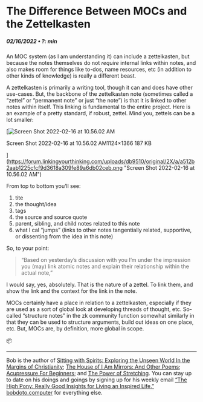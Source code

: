 # The Difference Between MOCs and the Zettelkasten
##### 02/16/2022 • ?: min

An MOC system (as I am understanding it) can include a zettelkasten, but because the notes themselves do not _require_ internal links within notes, and also makes room for things like to-dos, name resources, etc (in addition to other kinds of knowledge) is really a different beast.

A zettelkasten is primarily a writing tool, though it can and does have other use-cases. But, the backbone of the zettelkasten note (sometimes called a “zettel” or “permanent note” or just “the note”) is that it is linked to other notes within itself. This linking is fundamental to the entire project. Here is an example of a pretty standard, if robust, zettel. Mind you, zettels can be a lot smaller:

[![Screen Shot 2022-02-16 at 10.56.02 AM](https://forum.linkingyourthinking.com/uploads/db9510/optimized/2X/a/a512b2aab1225cfcf9d3618a309fe89a6db02ceb_2_411x500.png)

Screen Shot 2022-02-16 at 10.56.02 AM1124×1366 187 KB

](https://forum.linkingyourthinking.com/uploads/db9510/original/2X/a/a512b2aab1225cfcf9d3618a309fe89a6db02ceb.png "Screen Shot 2022-02-16 at 10.56.02 AM")

From top to bottom you’ll see:

1.  tite
2.  the thought/idea
3.  tags
4.  the source and source quote
5.  parent, sibling, and child notes related to this note
6.  what I cal “jumps” (links to other notes tangentially related, supportive, or dissenting from the idea in this note)

So, to your point:

> “Based on yesterday’s discussion with you I’m under the impression you (may) link atomic notes and explain their relationship within the actual note,”

I would say, yes, absolutely. That is the nature of a zettel. To link them, and show the link and the context for the link in the note.

MOCs certainly have a place in relation to a zettelkasten, especially if they are used as a sort of global look at developing threads of thought, etc. So-called “structure notes” in the zk community function somewhat similarly in that they can be used to structure arguments, build out ideas on one place, etc. But, MOCs are, by definition, more global in scope.

📦


---

Bob is the author of [Sitting with Spirits: Exploring the Unseen World In the Margins of Christianity](https://www.amazon.com/Sitting-Spirits-Exploring-Margins-Christianity/dp/1648582192); [The House of I Am Mirrors: And Other Poems](https://www.amazon.com/gp/product/057888433X/ref=dbs_a_def_rwt_bibl_vppi_i3); [Acupressure For Beginners](https://www.amazon.com/gp/product/B089Q3QSRC/ref=dbs_a_def_rwt_bibl_vppi_i1); and [The Power of Stretching](https://www.amazon.com/gp/product/B08CRJ56KZ/ref=dbs_a_def_rwt_bibl_vppi_i0). You can stay up to date on his doings and goings by signing up for his weekly email [“The High Pony: Really Good Insights for Living an Inspired Life.”](https://mailchi.mp/8cc665f9d3f5/sign-up-for-the-newsletter) [bobdoto.computer](http://bobdoto.computer/) for everything else.
